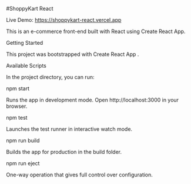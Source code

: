 #ShoppyKart React

Live Demo: https://shoppykart-react.vercel.app

This is an e-commerce front-end built with React using Create React App.

Getting Started

This project was bootstrapped with Create React App
.

Available Scripts

In the project directory, you can run:

npm start

Runs the app in development mode.
Open http://localhost:3000
 in your browser.

npm test

Launches the test runner in interactive watch mode.

npm run build

Builds the app for production in the build folder.

npm run eject

One-way operation that gives full control over configuration.
